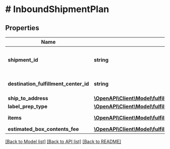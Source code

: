 # # InboundShipmentPlan

## Properties

Name | Type | Description | Notes
------------ | ------------- | ------------- | -------------
**shipment_id** | **string** | A shipment identifier originally returned by the createInboundShipmentPlan operation. |
**destination_fulfillment_center_id** | **string** | An Amazon fulfillment center identifier created by Amazon. |
**ship_to_address** | [**\OpenAPI\Client\Model\fulfillmentinboundv0\Address**](Address.md) |  |
**label_prep_type** | [**\OpenAPI\Client\Model\fulfillmentinboundv0\LabelPrepType**](LabelPrepType.md) |  |
**items** | [**\OpenAPI\Client\Model\fulfillmentinboundv0\InboundShipmentPlanItem[]**](InboundShipmentPlanItem.md) | A list of inbound shipment plan item information. |
**estimated_box_contents_fee** | [**\OpenAPI\Client\Model\fulfillmentinboundv0\BoxContentsFeeDetails**](BoxContentsFeeDetails.md) |  | [optional]

[[Back to Model list]](../../README.md#models) [[Back to API list]](../../README.md#endpoints) [[Back to README]](../../README.md)
